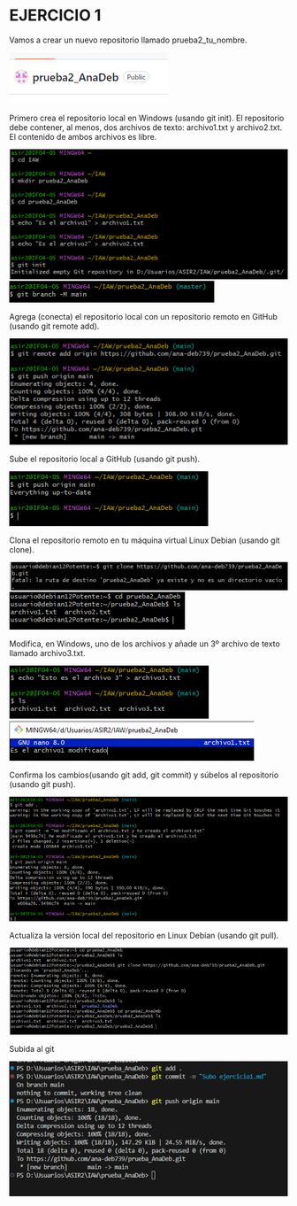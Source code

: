# EJERCICIO 1

Vamos a crear un nuevo repositorio llamado prueba2_tu_nombre.

![Repositiorioremoto](img\repositiorio_creado_git.png)


Primero crea el repositorio local en Windows (usando git init).
El repositorio debe contener, al menos, dos archivos de texto: archivo1.txt y archivo2.txt. El contenido de ambos archivos es libre.

![RepositorioenGitBash](img\repositorio_creado.png)
![CambiodeRama](img\cambio_de_rama.png)


Agrega (conecta) el repositorio local con un repositorio remoto en GitHub (usando git remote add).

![GitRemote](img\git_remote.png)

Sube el repositorio local a GitHub (usando git push).

![GitPush](img\git_push.png)

Clona el repositorio remoto en tu máquina virtual Linux Debian (usando git clone).

![GitClone](img\git_clone1.png)
![GitClone](img\git_clone2.png)

Modifica, en Windows, uno de los archivos y añade un 3º archivo de texto llamado archivo3.txt. 

![Archivo3](img\archivo3.png)
![ModificadoArchivo1](img\archivo1_modificado.png)

Confirma los cambios(usando git add, git commit) y súbelos al repositorio (usando git push).

![Subida](img\subida.png)

Actualiza la versión local del repositorio en Linux Debian (usando git pull).

![Actualizacion](img\ultimo.png)

Subida al git

![Subida](img\subida-a-git.png)
